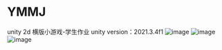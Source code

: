 # YMMJ
unity 2d 横版小游戏-学生作业
unity version：2021.3.4f1
![image](https://github.com/user-attachments/assets/21879196-da37-4e12-b3e0-954c01be6107)
![image](https://github.com/user-attachments/assets/56278ed7-ba36-4a6f-a35e-47ae79f9a3e7)
![image](https://github.com/user-attachments/assets/bcb96bc7-b443-45c0-9a3e-0ab17eba6cd7)
